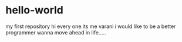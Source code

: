 # hello-world
my first repository
hi every one.its me varani
i would like to be a better programmer
wanna move ahead in life.....
